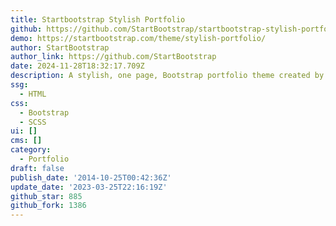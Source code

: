 ```yaml
---
title: Startbootstrap Stylish Portfolio
github: https://github.com/StartBootstrap/startbootstrap-stylish-portfolio
demo: https://startbootstrap.com/theme/stylish-portfolio/
author: StartBootstrap
author_link: https://github.com/StartBootstrap
date: 2024-11-28T18:32:17.709Z
description: A stylish, one page, Bootstrap portfolio theme created by Start Bootstrap
ssg:
  - HTML
css:
  - Bootstrap
  - SCSS
ui: []
cms: []
category:
  - Portfolio
draft: false
publish_date: '2014-10-25T00:42:36Z'
update_date: '2023-03-25T22:16:19Z'
github_star: 885
github_fork: 1386
---
```

